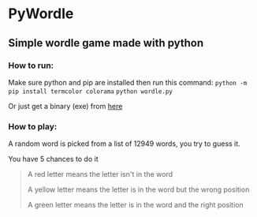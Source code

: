 # PyWordle 
## Simple wordle game made with python

### How to run:
Make sure python and pip are installed then run this command:
```python -m pip install termcolor colorama```
```python wordle.py```

Or just get a binary (exe) from [here](https://github.com/Zakaria-ouertani/PyWordle/releases/latest)

### How to play:

A random word is picked from a list of 12949 words, you try to guess it. 

You have 5 chances to do it
> A red letter means the letter isn't in the word
> 
> A yellow letter means the letter is in the word but the wrong position
> 
> A green letter means the letter is in the word and the right position
